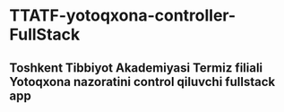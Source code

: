 # TTATF-yotoqxona-controller-FullStack
<h2>Toshkent Tibbiyot Akademiyasi Termiz filiali Yotoqxona nazoratini control qiluvchi fullstack app</h2>
